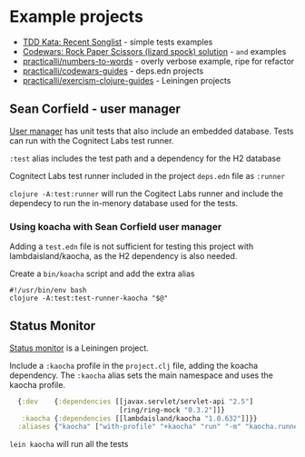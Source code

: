 # Example projects

* [TDD Kata: Recent Songlist](/simple-projects/tdd-kata/recent-songlist.md) - simple tests examples
* [Codewars: Rock Paper Scissors (lizard spock) solution](https://github.com/practicalli/codewars-guides/tree/develop/rock-paper-scissors) - `and` examples
* [practicalli/numbers-to-words](https://github.com/practicalli/numbers-to-words) - overly verbose example, ripe for refactor
* [practicalli/codewars-guides](https://github.com/practicalli/codewars-guides) - deps.edn projects
* [practicalli/exercism-clojure-guides](https://github.com/practicalli/exercism-clojure-guides) - Leiningen projects


## Sean Corfield - user manager

[User manager](https://github.com/seancorfield/usermanager-example) has unit tests that also include an embedded database.  Tests can run with the Cognitect Labs test runner.

`:test` alias includes the test path and a dependency for the H2 database

Cognitect Labs test runner included in the project `deps.edn` file as `:runner`

`clojure -A:test:runner` will run the Cogitect Labs runner and include the dependecy to run the in-menory database used for the tests.


### Using koacha with Sean Corfield user manager
Adding a `test.edn` file is not sufficient for testing this project with lambdaisland/kaocha, as the H2 dependency is also needed.

Create a `bin/koacha` script and add the extra alias

```shell
#!/usr/bin/env bash
clojure -A:test:test-runner-kaocha "$@"
```

<!-- This is failing when using the profiler cli argument, try with profiler added to the test.edn file - same results, one failing test. -->
<!-- Perhaps this is a time sensitive test and profiler trips it up. -->


## Status Monitor
[Status monitor](https://github.com/jr0cket/webapp-status-monitor) is a Leiningen project.

Include a `:kaocha` profile in the `project.clj` file, adding the koacha dependency.  The `:kaocha` alias sets the main namespace and uses the kaocha profile.

```clojure
  {:dev    {:dependencies [[javax.servlet/servlet-api "2.5"]
                           [ring/ring-mock "0.3.2"]]}
   :kaocha {:dependencies [[lambdaisland/kaocha "1.0.632"]]}}
  :aliases {"kaocha" ["with-profile" "+kaocha" "run" "-m" "kaocha.runner"]}
```

`lein kaocha` will run all the tests

<!-- ### Adding deps.edn to status monitor project -->
<!-- Need to add a -main function to the project for deps.edn as the project was using Leiningen ring plugin to run -->
